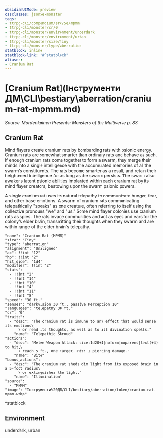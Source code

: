 ```yaml
---
obsidianUIMode: preview
cssclasses: json5e-monster
tags:
- ttrpg-cli/compendium/src/5e/mpmm
- ttrpg-cli/monster/cr/0
- ttrpg-cli/monster/environment/underdark
- ttrpg-cli/monster/environment/urban
- ttrpg-cli/monster/size/tiny
- ttrpg-cli/monster/type/aberration
statblock: inline
statblock-link: "#^statblock"
aliases:
- Cranium Rat
---
```

# [Cranium Rat](Інструменти ДМ\CLI\bestiary\aberration/cranium-rat-mpmm.md)
*Source: Mordenkainen Presents: Monsters of the Multiverse p. 83*  

## Cranium Rat

Mind flayers create cranium rats by bombarding rats with psionic energy. Cranium rats are somewhat smarter than ordinary rats and behave as such. If enough cranium rats come together to form a swarm, they merge their minds into a single intelligence with the accumulated memories of all the swarm's constituents. The rats become smarter as a result, and retain their heightened intelligence for as long as the swarm persists. The swarm also awakens latent psionic abilities implanted within each cranium rat by its mind flayer creators, bestowing upon the swarm psionic powers.

A single cranium rat uses its natural telepathy to communicate hunger, fear, and other base emotions. A swarm of cranium rats communicating telepathically "speaks" as one creature, often referring to itself using the collective pronouns "we" and "us." Some mind flayer colonies use cranium rats as spies. The rats invade communities and act as eyes and ears for the colony's elder brain, transmitting their thoughts when they swarm and are within range of the elder brain's telepathy.

```statblock
"name": "Cranium Rat (MPMM)"
"size": "Tiny"
"type": "aberration"
"alignment": "Unaligned"
"ac": !!int "12"
"hp": !!int "2"
"hit_dice": "1d4"
"modifier": !!int "2"
"stats":
  - !!int "2"
  - !!int "14"
  - !!int "10"
  - !!int "4"
  - !!int "11"
  - !!int "8"
"speed": "30 ft."
"senses": "darkvision 30 ft., passive Perception 10"
"languages": "telepathy 30 ft."
"cr": "0"
"traits":
  - "desc": "The cranium rat is immune to any effect that would sense its emotions\
      \ or read its thoughts, as well as to all divination spells."
    "name": "Telepathic Shroud"
"actions":
  - "desc": "Melee Weapon Attack: dice:1d20+4|noform|noparens|text(+4) to hit,\
      \ reach 5 ft., one target. Hit: 1 piercing damage."
    "name": "Bite"
"bonus_actions":
  - "desc": "The cranium rat sheds dim light from its exposed brain in a 5-foot radius\
      \ or extinguishes the light."
    "name": "Illumination"
"source":
  - "MPMM"
"image": "Інструменти%20ДМ/CLI/bestiary/aberration/token/cranium-rat-mpmm.webp"
```
^statblock

## Environment

underdark, urban